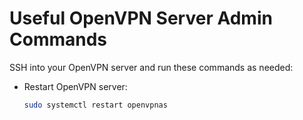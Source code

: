 # Useful OpenVPN Server Admin Commands

SSH into your OpenVPN server and run these commands as needed:

- Restart OpenVPN server:
  ```bash
  sudo systemctl restart openvpnas
